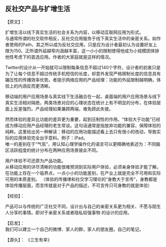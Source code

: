 ## 反社交产品与扩增生活

【原文】：

扩增生活以线下真实生活的社会关系为内容，以移动互联网应用为形式。  
与通常所谓的社交软件相反，反社交应用服务于线下真实生活中的亲密关系。如作者使用的Path，其之所以成为反社交应用，只是应为设计者最初认为设置好友上限为150。正所谓外延越窄内涵越丰富，这一小小的限制使得他成为小规模团体排他性考虑下的首选应用。作者的大家庭就是这样的情况。  

Twitter的设计从一开始就可以限制每条信息不超过140个字符，设计者的初衷只是为了让每个信息不超过传统手机短信的长度，却意外发现严格限制长度的信息具有碾压性的传播效率优势。者提示网络应用的产品经理：功能的外延限制越明确，体验上的内涵反而更清晰。  

移动端的用户应用场景与真实线下生活融合在一起，桌面端的用户应用场景与线下真实生活相对隔绝，两类场景对应的心理状态在统计上有不明显的分布，在体验层面上反差强烈。产品经理如果兼顾两端，难免顾此失彼。

然而体验的差异比功能的差异更为重要，起到压制性的作用。“体验大于功能”已经成为移动应用产品经理的老生常谈。这句话通常是指放弃功能的兼容，保障体验的纯粹。这里给出另一种解读：移动的应用功能描述看上去只有很小的改动，导致实际的应用体验完全出乎意料。例子：iPad。  
唯一的差别在于“气氛”，用认知心理学操作化的语言可以更精确地表述为：不同脑区活跃程度的统计分布在两种应用场景彼此不同。

用户体验不可还原为产品功能。  
从移动应用的详尽清晰的功能很难预测到实际用户体验，必须亲身体验才能了解。在功能上存在一个临界点，一点小小的功能差别，在产业上就是完全不可用和实际可用的本质差别。
（体验的传播律和社交学习理论的“身教大于言传”，身教都是体验传播层面，而言传就是对于产品的描述，不可言传只可身教的就是体验）

【经验】：

产品可以与传统的广泛社交不同，设计出与自己的亲密关系更为相关、不愿与陌生人分享的事情。即对于亲密关系或者隐私较强事物 的设计的应用。

【启发】：  
我们可以建立一个自己的微博、家人的群，家人的朋友圈，自己的笔记。

【源头】：
《三生有幸》
